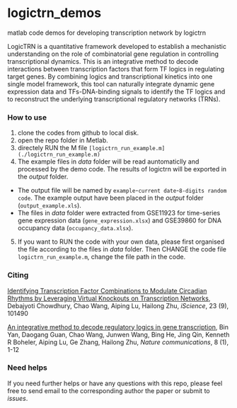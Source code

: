 # logictrn_demos
matlab code demos for developing transcription network by logictrn

LogicTRN is a quantitative framework developed to establish a mechanistic understanding on the role of combinatorial gene regulation in controlling transcriptional dynamics. This is an integrative method to decode interactions between transcription factors that form TF logics in regulating target genes. By combining logics and transcriptional kinetics into one single model framework, this tool can naturally integrate dynamic gene expression data and TFs-DNA-binding signals to identify the TF logics and to reconstruct the underlying transcriptional regulatory networks (TRNs).

### How to use
1. clone the codes from github to local disk. 
2. open the repo folder in Metlab. 
3. directely RUN the M file `[logictrn_run_example.m](./logictrn_run_example.m)`
4. The example files in *data* folder will be read auntomaticlly and processed by the demo code. The results of logictrn will be exported in the *output* folder. 
  + The output file will be named by `example`-`current date`-`8-digits random code`. The example output have been placed in the *output* folder (`output_example.xls`). 
  + The files in *data* folder were extracted from GSE11923 for time-series gene expression data (`gene_expression.xlsx`) and GSE39860 for DNA occupancy data (`occupancy_data.xlsx`). 
5. If you want to RUN the code with your own data, please first organised the file according to the files in *data* folder. Then CHANGE the code file `logictrn_run_example.m`, change the file path in the code.

### Citing
[Identifying Transcription Factor Combinations to Modulate Circadian Rhythms by Leveraging Virtual Knockouts on Transcription Networks](https://doi.org/10.1016/j.isci.2020.101490), Debajyoti Chowdhury, Chao Wang, Aiping Lu, Hailong Zhu, *iScience*, 23 (9), 101490

[An integrative method to decode regulatory logics in gene transcription](https://doi.org/10.1038/s41467-017-01193-0), Bin Yan, Daogang Guan, Chao Wang, Junwen Wang, Bing He, Jing Qin, Kenneth R Boheler, Aiping Lu, Ge Zhang, Hailong Zhu, *Nature communications*, 8 (1), 1-12

### Need helps
If you need further helps or have any questions with this repo, please feel free to send email to the corresponding author the paper or submit to *issues*. 
